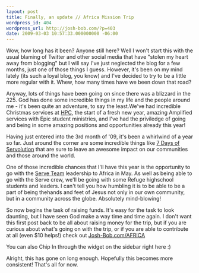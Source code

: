 ```yaml
---
layout: post
title: Finally, an update // Africa Mission Trip
wordpress_id: 404
wordpress_url: http://josh-bob.com/?p=403
date: 2009-03-03 10:57:33.000000000 -06:00
---
```

Wow, how long has it been? Anyone still here? Well I won't start this with the usual blaming of Twitter and other social media that have "stolen my heart away from blogging" but I will say I've just neglected the blog for a few months, just one of those things I guess. However, it's been on my mind lately (its such a loyal blog, you know) and I've decided to try to be a little more regular with it. Whew, how many times have we been down that road?

Anyway, lots of things have been going on since there was a blizzard in the 225. God has done some incredible things in my life and the people around me - it's been quite an adventure, to say the least.We've had incredible Christmas services at <a href="http://www.healingplacechurch.org">HPC</a>, the start of a fresh new year, amazing Amplified services with Epic student ministries, and I've had the priviledge of going and being in some amazing positions and opportunities already this year!

Having just entered into the 3rd month of '09, it's been a whirlwind of a year so far. Just around the corner are some incredible things like <a href="http://servolution.org/7days/">7 Days of Servolution</a> that are sure to leave an awesome impact on our communities and those around the world.

One of those incredible chances that I'll have this year is the opportunity to go with the <a href="http://serve.healingplacechurch.org">Serve Team</a> leadership to Africa in May. As well as being able to go with the Serve crew, we'll be going with some Refuge highschool students and leaders. I can't tell you how humbling it is to be able to be a part of being thehands and feet of Jesus not only in our own community, but in a community across the globe. Absolutely mind-blowing!

So now begins the task of raising funds. It's easy for the task to look daunting, but I have seen God make a way time and time again. I don't want this first post back to be all about raising money for the trip, but if you are curious about what's going on with the trip, or if you are able to contribute at all (even $10 helps!) check out <a href="http://www.josh-bob.com/africa/">Josh-Bob.com/AFRICA
</a>

You can also Chip In through the widget on the sidebar right here :)

Alright, this has gone on long enough. Hopefully this becomes more consistent! That's all for now.
